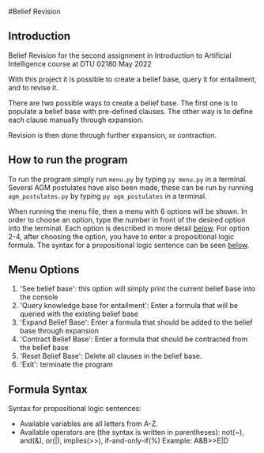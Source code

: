 #Belief Revision
## Introduction
Belief Revision for the second assignment in Introduction to Artificial Intelligence course at DTU 02180 May 2022

With this project it is possible to create a belief base, query it for entailment, and to revise it.

There are two possible ways to create a belief base. 
The first one is to populate a belief base with pre-defined clauses.
The other way is to define each clause manually through expansion.

Revision is then done through further expansion, or contraction.

## How to run the program
To run the program simply run `menu.py` by typing `py menu.py` in a terminal. Several AGM postulates have also been made,
these can be run by running `agm_postulates.py` by typing `py agm_postulates` in a terminal.

When running the menu file, then a menu with 6 options will be shown. In order to choose an option, type the number in front of the desired option into the terminal.
Each option is described in more detail [below](#menu-options). For option 2-4, after choosing the option, you have to enter a propositional logic formula.
The syntax for a propositional logic sentence can be seen [below](#formula-syntax).

## Menu Options
1. 'See belief base': this option will simply print the current belief base into the console
2. 'Query knowledge base for entailment': Enter a formula that will be queried with the existing belief base
3. 'Expand Belief Base': Enter a formula that should be added to the belief base through expansion
4. 'Contract Belief Base': Enter a formula that should be contracted from the belief base
5. 'Reset Belief Base': Delete all clauses in the belief base.
6. 'Exit': terminate the program

## Formula Syntax
Syntax for propositional logic sentences: 
 - Available variables are all letters from A-Z. 
 - Available operators are (the syntax is written in parentheses): not(~), and(&), or(|), implies(>>), if-and-only-if(%)
 Example: A&B>>E|D
 
